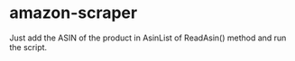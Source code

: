 # amazon-scraper

Just add the ASIN of the product in AsinList of ReadAsin() method and run the script. 
